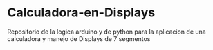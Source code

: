 # Calculadora-en-Displays
Repositorio de la logica arduino y de python para la aplicacion de una calculadora y manejo de Displays de 7 segmentos
